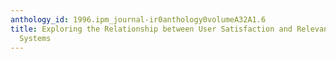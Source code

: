 ```yaml
---
anthology_id: 1996.ipm_journal-ir0anthology0volumeA32A1.6
title: Exploring the Relationship between User Satisfaction and Relevance in Information
  Systems
---
```

